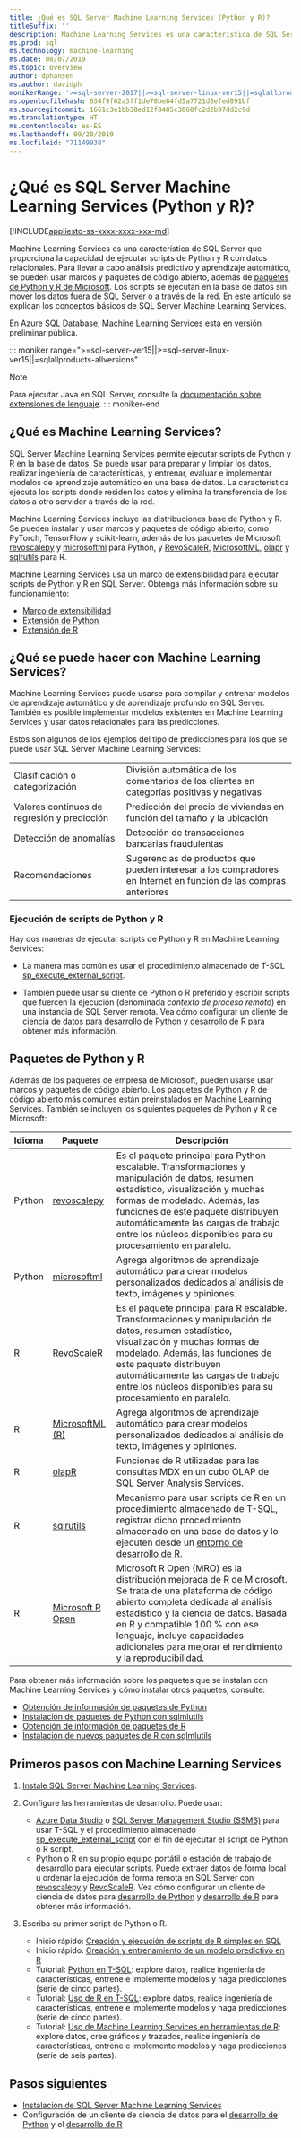 ```yaml
---
title: ¿Qué es SQL Server Machine Learning Services (Python y R)?
titleSuffix: ''
description: Machine Learning Services es una característica de SQL Server que proporciona la capacidad de ejecutar scripts de Python y R con datos relacionales. Para llevar a cabo análisis predictivo y aprendizaje automático, se pueden usar marcos y paquetes de código abierto, además de paquetes de Python y R de Microsoft. Los scripts se ejecutan en la base de datos sin mover los datos fuera de SQL Server o a través de la red. En este artículo se explican los conceptos básicos de SQL Server Machine Learning Services.
ms.prod: sql
ms.technology: machine-learning
ms.date: 08/07/2019
ms.topic: overview
author: dphansen
ms.author: davidph
monikerRange: '>=sql-server-2017||>=sql-server-linux-ver15||=sqlallproducts-allversions'
ms.openlocfilehash: 634f9f62a3ff1de70be84fd5a7721d8efed891bf
ms.sourcegitcommit: 1661c3e1bb38ed12f8485c3860fc2d2b97dd2c9d
ms.translationtype: HT
ms.contentlocale: es-ES
ms.lasthandoff: 09/20/2019
ms.locfileid: "71149938"
---
```

# <a name="what-is-sql-server-machine-learning-services-python-and-r"></a>¿Qué es SQL Server Machine Learning Services (Python y R)?
[!INCLUDE[appliesto-ss-xxxx-xxxx-xxx-md](../includes/appliesto-ss-xxxx-xxxx-xxx-md.md)]

Machine Learning Services es una característica de SQL Server que proporciona la capacidad de ejecutar scripts de Python y R con datos relacionales. Para llevar a cabo análisis predictivo y aprendizaje automático, se pueden usar marcos y paquetes de código abierto, además de [paquetes de Python y R de Microsoft](#packages). Los scripts se ejecutan en la base de datos sin mover los datos fuera de SQL Server o a través de la red. En este artículo se explican los conceptos básicos de SQL Server Machine Learning Services.

En Azure SQL Database, [Machine Learning Services](https://docs.microsoft.com/azure/sql-database/sql-database-machine-learning-services-overview) está en versión preliminar pública.

::: moniker range=">=sql-server-ver15||>=sql-server-linux-ver15||=sqlallproducts-allversions"
> [!NOTE]
> Para ejecutar Java en SQL Server, consulte la [documentación sobre extensiones de lenguaje](../language-extensions/language-extensions-overview.md).
::: moniker-end

## <a name="what-is-machine-learning-services"></a>¿Qué es Machine Learning Services?

SQL Server Machine Learning Services permite ejecutar scripts de Python y R en la base de datos. Se puede usar para preparar y limpiar los datos, realizar ingeniería de características, y entrenar, evaluar e implementar modelos de aprendizaje automático en una base de datos. La característica ejecuta los scripts donde residen los datos y elimina la transferencia de los datos a otro servidor a través de la red.

Machine Learning Services incluye las distribuciones base de Python y R. Se pueden instalar y usar marcos y paquetes de código abierto, como PyTorch, TensorFlow y scikit-learn, además de los paquetes de Microsoft [revoscalepy](python/ref-py-revoscalepy.md) y [microsoftml](python/ref-py-microsoftml.md) para Python, y [RevoScaleR](r/ref-r-revoscaler.md), [MicrosoftML](r/ref-r-microsoftml.md), [olapr](r/ref-r-olapr.md) y [sqlrutils](r/ref-r-sqlrutils.md) para R.

Machine Learning Services usa un marco de extensibilidad para ejecutar scripts de Python y R en SQL Server. Obtenga más información sobre su funcionamiento:

+ [Marco de extensibilidad](concepts/extensibility-framework.md)
+ [Extensión de Python](concepts/extension-python.md)
+ [Extensión de R](concepts/extension-r.md)

## <a name="what-can-i-do-with-machine-learning-services"></a>¿Qué se puede hacer con Machine Learning Services?

Machine Learning Services puede usarse para compilar y entrenar modelos de aprendizaje automático y de aprendizaje profundo en SQL Server. También es posible implementar modelos existentes en Machine Learning Services y usar datos relacionales para las predicciones.

Estos son algunos de los ejemplos del tipo de predicciones para los que se puede usar SQL Server Machine Learning Services:

|||
|-|-|
|Clasificación o categorización|División automática de los comentarios de los clientes en categorías positivas y negativas|
|Valores continuos de regresión y predicción|Predicción del precio de viviendas en función del tamaño y la ubicación|
|Detección de anomalías|Detección de transacciones bancarias fraudulentas |
|Recomendaciones|Sugerencias de productos que pueden interesar a los compradores en Internet en función de las compras anteriores|

### <a name="how-to-execute-python-and-r-scripts"></a>Ejecución de scripts de Python y R

Hay dos maneras de ejecutar scripts de Python y R en Machine Learning Services:

+ La manera más común es usar el procedimiento almacenado de T-SQL [sp_execute_external_script](../relational-databases/system-stored-procedures/sp-execute-external-script-transact-sql.md).

+ También puede usar su cliente de Python o R preferido y escribir scripts que fuercen la ejecución (denominada *contexto de proceso remoto*) en una instancia de SQL Server remota. Vea cómo configurar un cliente de ciencia de datos para [desarrollo de Python](python/setup-python-client-tools-sql.md) y [desarrollo de R](r/set-up-a-data-science-client.md) para obtener más información.

<a name="packages"></a>

## <a name="python-and-r-packages"></a>Paquetes de Python y R

Además de los paquetes de empresa de Microsoft, pueden usarse usar marcos y paquetes de código abierto. Los paquetes de Python y R de código abierto más comunes están preinstalados en Machine Learning Services. También se incluyen los siguientes paquetes de Python y R de Microsoft:

| Idioma | Paquete | Descripción |
|-|-|-|
| Python | [revoscalepy](python/ref-py-revoscalepy.md) | Es el paquete principal para Python escalable. Transformaciones y manipulación de datos, resumen estadístico, visualización y muchas formas de modelado. Además, las funciones de este paquete distribuyen automáticamente las cargas de trabajo entre los núcleos disponibles para su procesamiento en paralelo. |
| Python | [microsoftml](python/ref-py-microsoftml.md) | Agrega algoritmos de aprendizaje automático para crear modelos personalizados dedicados al análisis de texto, imágenes y opiniones. | 
| R | [RevoScaleR](r/ref-r-revoscaler.md) | Es el paquete principal para R escalable. Transformaciones y manipulación de datos, resumen estadístico, visualización y muchas formas de modelado. Además, las funciones de este paquete distribuyen automáticamente las cargas de trabajo entre los núcleos disponibles para su procesamiento en paralelo. |
| R | [MicrosoftML (R)](r/ref-r-microsoftml.md) | Agrega algoritmos de aprendizaje automático para crear modelos personalizados dedicados al análisis de texto, imágenes y opiniones. |
| R | [olapR](r/ref-r-olapr.md) | Funciones de R utilizadas para las consultas MDX en un cubo OLAP de SQL Server Analysis Services. |
| R | [sqlrutils](r/ref-r-sqlrutils.md) | Mecanismo para usar scripts de R en un procedimiento almacenado de T-SQL, registrar dicho procedimiento almacenado en una base de datos y lo ejecuten desde un [entorno de desarrollo de R](r/set-up-a-data-science-client.md). |
| R | [Microsoft R Open](https://mran.microsoft.com/rro) | Microsoft R Open (MRO) es la distribución mejorada de R de Microsoft. Se trata de una plataforma de código abierto completa dedicada al análisis estadístico y la ciencia de datos. Basada en R y compatible 100 % con ese lenguaje, incluye capacidades adicionales para mejorar el rendimiento y la reproducibilidad. |

Para obtener más información sobre los paquetes que se instalan con Machine Learning Services y cómo instalar otros paquetes, consulte:

+ [Obtención de información de paquetes de Python](package-management/python-package-information.md)
+ [Instalación de paquetes de Python con sqlmlutils](package-management/install-additional-python-packages-on-sql-server.md)
+ [Obtención de información de paquetes de R](package-management/r-package-information.md)
+ [Instalación de nuevos paquetes de R con sqlmlutils](package-management/install-additional-r-packages-on-sql-server.md)

## <a name="how-do-i-get-started-with-machine-learning-services"></a>Primeros pasos con Machine Learning Services

1. [Instale SQL Server Machine Learning Services](install/sql-machine-learning-services-windows-install.md).

1. Configure las herramientas de desarrollo. Puede usar:

    + [Azure Data Studio](../azure-data-studio/what-is.md) o [SQL Server Management Studio (SSMS)](../ssms/sql-server-management-studio-ssms.md) para usar T-SQL y el procedimiento almacenado [sp_execute_external_script](../relational-databases/system-stored-procedures/sp-execute-external-script-transact-sql.md) con el fin de ejecutar el script de Python o R script.
    + Python o R en su propio equipo portátil o estación de trabajo de desarrollo para ejecutar scripts. Puede extraer datos de forma local u ordenar la ejecución de forma remota en SQL Server con [revoscalepy](python/ref-py-revoscalepy.md) y [RevoScaleR](r/ref-r-revoscaler.md). Vea cómo configurar un cliente de ciencia de datos para [desarrollo de Python](python/setup-python-client-tools-sql.md) y [desarrollo de R](r/set-up-a-data-science-client.md) para obtener más información.

1. Escriba su primer script de Python o R.

    + Inicio rápido: [Creación y ejecución de scripts de R simples en SQL](tutorials/quickstart-r-create-script.md)
    + Inicio rápido: [Creación y entrenamiento de un modelo predictivo en R](tutorials/quickstart-r-train-score-model.md)
    + Tutorial: [Python en T-SQL](tutorials/sqldev-in-database-python-for-sql-developers.md): explore datos, realice ingeniería de características, entrene e implemente modelos y haga predicciones (serie de cinco partes).
    + Tutorial: [Uso de R en T-SQL](tutorials/sqldev-in-database-r-for-sql-developers.md): explore datos, realice ingeniería de características, entrene e implemente modelos y haga predicciones (serie de cinco partes).
    + Tutorial: [Uso de Machine Learning Services en herramientas de R](tutorials/walkthrough-data-science-end-to-end-walkthrough.md): explore datos, cree gráficos y trazados, realice ingeniería de características, entrene e implemente modelos y haga predicciones (serie de seis partes).

## <a name="next-steps"></a>Pasos siguientes

+ [Instalación de SQL Server Machine Learning Services](install/sql-machine-learning-services-windows-install.md)
+ Configuración de un cliente de ciencia de datos para el [desarrollo de Python](python/setup-python-client-tools-sql.md) y el [desarrollo de R](r/set-up-a-data-science-client.md)
